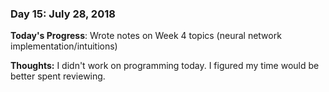 ### Day 15: July 28, 2018

**Today's Progress**: Wrote notes on Week 4 topics (neural network implementation/intuitions)

**Thoughts:** I didn't work on programming today. I figured my time would be better spent reviewing.


